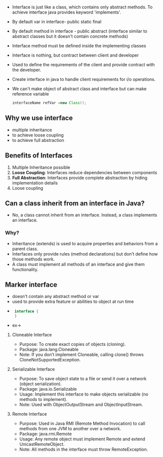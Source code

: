 - Interface is just like a class, which contains only abstract methods. To achieve interface java provides keyword 'implements'.
- By default var in interface- public static final
- By default method in interface - public abstract
(interface similar to abstract classes but it doesn't contain concrete methods)
- Interface method must be defined inside the implementing classes
- Interface is nothing, but contract between client and developer
- Used to define the requirements of the client and provide contract with the developer.
- Create interface in java to handle client requirements for i/o operations.
- We can't make object of abstract class and interface but can make reference variable

  ```java
  interfaceName refVar =new Class();
  ```


## Why we use interface
- multiple inheritance
- to achieve loose coupling
- to achieve full abstraction

## Benefits of Interfaces
1. Multiple Inheritance possible
2. **Loose Coupling**: Interfaces reduce dependencies between components
3. **Full Abstraction**: Interfaces provide complete abstraction by hiding implementation details
4. Loose coupling

## Can a class inherit from an interface in Java?

- No, a class cannot inherit from an interface. Instead, a class implements an interface.

### Why?
- Inheritance (extends) is used to acquire properties and behaviors from a parent class.
- Interfaces only provide rules (method declarations) but don’t define how those methods work.
- A class must implement all methods of an interface and give them functionality.

## Marker interface 
- doesn't contain any abstract method or var
- used to provide extra feature or abilities to object at run time 
-  ```java
    interface {
    }  
   ```
- ex->
1. Cloneable Interface
   - Purpose: To create exact copies of objects (cloning).
   - Package: java.lang.Cloneable
   - Note: If you don’t implement Cloneable, calling clone() throws CloneNotSupportedException.

2. Serializable Interface
   - Purpose: To save object state to a file or send it over a network (object serialization).
   - Package: java.io.Serializable
   - Usage: Implement this interface to make objects serializable (no methods to implement).
   - Note: Used with ObjectOutputStream and ObjectInputStream.

3. Remote Interface
   - Purpose: Used in Java RMI (Remote Method Invocation) to call methods from one JVM to another over a network.
   - Package: java.rmi.Remote
   - Usage: Any remote object must implement Remote and extend UnicastRemoteObject. 
   - Note: All methods in the interface must throw RemoteException.
